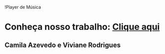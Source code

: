 !Player de Música

# Conheça nosso trabalho: [Clique aqui](https://camilay3.github.io/trabalhoFundProg/06.MusicPlayer/10.Finishingtouches)

## Camila Azevedo e Viviane Rodrigues
